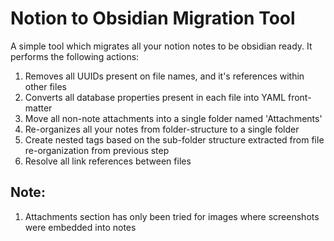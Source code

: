 # Notion to Obsidian Migration Tool

A simple tool which migrates all your notion notes to be obsidian ready.
It performs the following actions:

1. Removes all UUIDs present on file names, and it's references within other files
2. Converts all database properties present in each file into YAML front-matter
3. Move all non-note attachments into a single folder named 'Attachments'
4. Re-organizes all your notes from folder-structure to a single folder
5. Create nested tags based on the sub-folder structure extracted from file re-organization from previous step
6. Resolve all link references between files

## Note:

1. Attachments section has only been tried for images where screenshots were embedded into notes